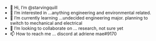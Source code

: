 - 👋 Hi, I’m @starvingquill
- 👀 I’m interested in ...anything engineering and environmental related. 
- 🌱 I’m currently learning ...undecided engineering major. planning to switch to mechanical and electrical
- 💞️ I’m looking to collaborate on ... research, not sure yet
- 📫 How to reach me ... discord at adriene mae#9170

<!---
starvingquill/starvingquill is a ✨ special ✨ repository because its `README.md` (this file) appears on your GitHub profile.
You can click the Preview link to take a look at your changes.
--->
